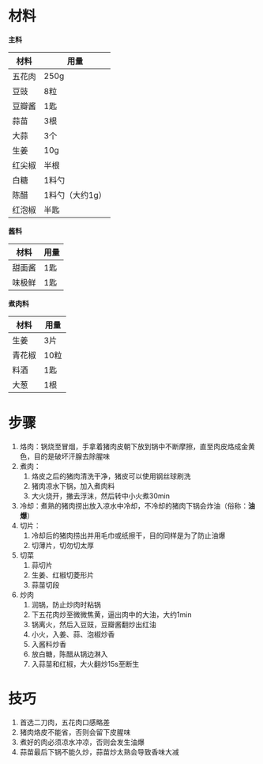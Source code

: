 # 材料

**主料**

材料|用量
---|---
五花肉|250g
豆豉|8粒
豆瓣酱|1匙
蒜苗|3根
大蒜|3个
生姜|10g
红尖椒|半根
白糖|1料勺
陈醋|1料勺（大约1g）
红泡椒|半匙

**酱料**

材料|用量
---|---
甜面酱|1匙
味极鲜|1匙

**煮肉料**

材料|用量
---|---
生姜|3片
青花椒|10粒
料酒|1匙
大葱|1根

# 步骤
1. 烙肉：锅烧至冒烟，手拿着猪肉皮朝下放到锅中不断摩擦，直至肉皮烙成金黄色，目的是破坏汗腺去除腥味
2. 煮肉：
   1. 烙皮之后的猪肉清洗干净，猪皮可以使用钢丝球刷洗
   2. 猪肉凉水下锅，加入煮肉料
   3. 大火烧开，撇去浮沫，然后转中小火煮30min
3. 冷却：煮熟的猪肉捞出放入凉水中冷却，不冷却的猪肉下锅会炸油（俗称：**油爆**）
4. 切片：
   1. 冷却后的猪肉捞出并用毛巾或纸擦干，目的同样是为了防止油爆
   2. 切薄片，切勿切太厚
5. 切菜
   1. 蒜切片
   2. 生姜、红椒切菱形片
   3. 蒜苗切段
6. 炒肉
   1. 润锅，防止炒肉时粘锅
   2. 下五花肉炒至微微焦黄，逼出肉中的大油，大约1min
   3. 锅离火，然后入豆豉，豆瓣酱翻炒出红油
   4. 小火，入姜、蒜、泡椒炒香
   5. 入酱料炒香
   6. 放白糖，陈醋从锅边淋入
   7. 入蒜苗和红椒，大火翻炒15s至断生

# 技巧
1. 首选二刀肉，五花肉口感略差
2. 猪肉烙皮不能省，否则会留下皮腥味
3. 煮好的肉必须凉水冲凉，否则会发生油爆
4. 蒜苗最后下锅不能久炒，蒜苗炒太熟会导致香味大减

